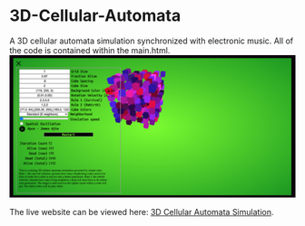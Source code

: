 # 3D-Cellular-Automata
A 3D cellular automata simulation synchronized with electronic music.  All of the code is contained within the main.html.  
<img src="https://github.com/nps6-uwf/3D-Cellular-Automata/blob/main/assets/screenshot.png?raw=true"></img>

The live website can be viewed here: <a href="https://nps6-uwf.github.io/3D-Cellular-Automata/main.html">3D Cellular Automata Simulation</a>.




